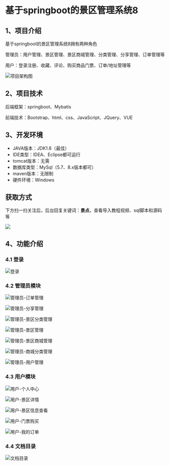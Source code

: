 # 基于springboot的景区管理系统8



## 1、项目介绍

 基于springboot的景区管理系统8拥有两种角色

管理员：用户管理、景区管理、景区商城管理、分类管理、分享管理、订单管理等

用户：登录注册、收藏、评论、购买商品门票、订单/地址管理等

![项目架构图](https://www.codeshop.fun/Typora-Images/202311152302169.png)

## 2、项目技术

后端框架：springboot、Mybatis

前端技术：Bootstrap、html、css、JavaScript、JQuery、VUE

## 3、开发环境

- JAVA版本：JDK1.8（最佳）
- IDE类型：IDEA、Eclipse都可运行
- tomcat版本：无需
- 数据库类型：MySql（5.7、8.x版本都可） 
- maven版本：无限制
- 硬件环境：Windows

## 获取方式

下方扫一扫关注后，后台回复关键词：**景点**，查看导入教程视频、sql脚本和源码等

 ![](https://www.codeshop.fun/Typora-Images/202205281253739.png)

## 4、功能介绍

### 4.1 登录

![登录](https://www.codeshop.fun/Typora-Images/202311152302977.jpg)


### 4.2 管理员模块

![管理员-订单管理](https://www.codeshop.fun/Typora-Images/202311152302092.jpg)

![管理员-分享管理](https://www.codeshop.fun/Typora-Images/202311152302131.jpg)

![管理员-景区分类管理](https://www.codeshop.fun/Typora-Images/202311152302122.jpg)

![管理员-景区管理](https://www.codeshop.fun/Typora-Images/202311152302146.jpg)

![管理员-景区商城管理](https://www.codeshop.fun/Typora-Images/202311152302162.jpg)

![管理员-商城分类管理](https://www.codeshop.fun/Typora-Images/202311152302175.jpg)

![管理员-用户管理](https://www.codeshop.fun/Typora-Images/202311152302524.jpg)

### 4.3 用户模块



![用户-个人中心](https://www.codeshop.fun/Typora-Images/202311152302296.jpg)

![用户-景区详情](https://www.codeshop.fun/Typora-Images/202311152302301.jpg)

![用户-景区信息查看](https://www.codeshop.fun/Typora-Images/202311152302344.jpg)

![用户-门票购买](https://www.codeshop.fun/Typora-Images/202311152302334.jpg)

![用户-我的订单](https://www.codeshop.fun/Typora-Images/202311152302327.jpg)

### 4.4 文档目录

![文档目录](https://www.codeshop.fun/Typora-Images/202311152302938.jpg)



